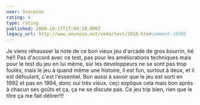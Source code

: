 ```yaml
---
user: Scorpius
rating: 4
type: rating
published: 2008-10-17T17:00:18.000Z
legacy_url: http://www.emunova.net/veda/test/2918.htm#comment-10305
---
```

Je viens réhausser la note de ce bon vieux jeu d'arcade de gros bourrin, hé hé!! Pas d'accord avec ce test, pas pour les améliorations techniques mais pour le test du jeu en lui même, sùr les developpeurs ne se sont pas trop foulés, mais le jeu à quand même une histoire, il est fun, surtout à deux, et il est défoulant, c'est l'essentiel. Bon aussi à savoir que le jeu est sorti en 1992 et pas en 1994, donc oui très vieux, ceçi explique cela mais bon après à chacun ses goûts et ça, ça ne se discute pas. Ce jeu trip bien, rien que le titre ça me fait délirer!!!